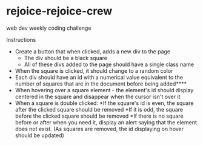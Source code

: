 # rejoice-rejoice-crew
web dev weekly coding challenge


Instructions
* Create a button that when clicked, adds a new div to the page
    * The div should be a black square
    * All of these divs added to the page should have a single class name
* When the square is clicked, it should change to a random color
* Each div should have an id with a numerical value equivalent to the number of squares that are in the document before being added****
* When hovering over a square element - the element's id should display centered in the square and disappear when the cursor isn't over it
* When a square is double clicked: *If the square's id is even, the square after the clicked square should be removed *If it is odd, the square before the clicked square should be removed *If there is no square before or after when you need it, display an alert saying that the element does not exist. (As squares are removed, the id displaying on hover should be updated)